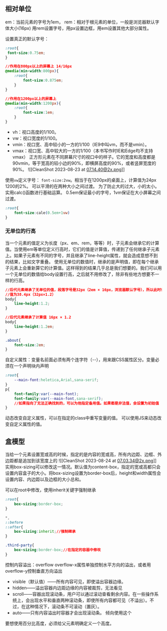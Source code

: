 ## 相对单位

em：当前元素的字号为1em，
rem：相对于根元素的单位，一般是浏览器默认字体大小(16px)
用rem设置字号，用px设置边框，用em设置其他大部分属性。

设置真正的默认字号：
``` css
:root{
 font-size:0.75em; 
}

//作用在800px以上的屏幕上 14/16px
@media(min-width:800px){
	:root{
		font-size:0.875em;
	}
}

//作用在1200px以上的屏幕上
@media(min-width:1200px){
	:root{
		font-size:1em;
	}
}
```


- vh：视口高度的1/100。
- vw：视口宽度的1/100。
- vmin：视口宽、高中较小的一方的1/100（IE9中叫vm，而不是vmin）。
- vmax：视口宽、高中较大的一方的1/100（本书写作时IE和Edge均不支持vmax）
正方形元素在不同屏幕尺寸的视口中的样子。它的宽度和高度都是90vmin，等于宽高的较小边的90%，即横屏高度的90%，或者竖屏宽度的90%。
![[CleanShot 2023-08-23 at 07.14.40@2x.png]]

使用`vw`定义字号：
`font-size:2vw`。相当于在1200px的桌面上，计算值为24px 1200的2%。
可以平滑的在两种大小之间过渡。
为了防止大的过大，小的太小。实用calc()函数进行基础运算。
0.5em保证最小的字号，1vm保证在大小屏幕之间过渡。
``` css
:root{
	font-size:cale(0.5em+1vw)
}
```

### 无单位的行高

当一个元素的值定义为长度（px、em、rem，等等）时，子元素会继承它的计算值。当使用em等单位定义行高时，它们的值是计算值，传递到了任何继承子元素上。如果子元素有不同的字号，并且继承了line-height属性，就会造成意想不到的结果，比如文字重叠。
使用无单位的数值时，继承的是声明值，即在每个继承子元素上会重新算它的计算值。这样得到的结果几乎总是我们想要的。我们可以用一个无单位的数值给body设置行高，之后就不用修改了，除非有些地方想要不一样的行高。
``` css
//后代元素继承了无单位的值，段落字号是32px（2em × 16px，浏览器默认字号），所以此时行高的计算
//值为38.4px（32px×1.2）
body{
	line-height:1.2;
}

//后代元素继承了计算值 16px × 1.2
body{
	line-height:1.2em;
}

.about{
	font-size:2em;
}
```

自定义属性：变量名前面必须有两个连字符（--），用来跟CSS属性区分。变量必须在一个声明块内声明
```css
:root{
	--main-font:heletica,Arial,sana-serif;
}
p{
	font-family:var(--main-font);
	font-family:var(--main-font,sana-serif);
	//如果指向了无法正确找到的，可以为他指定备用值。如果都是非法值，会设置为初始值
}
```
动态改变自定义属性，可以在指定的class中重写变量的值。
可以使用JS来动态改变自定义属性的值。


## 盒模型

当给一个元素设置宽或高的时候，指定的是内容的宽或高，所有内边距、边框、外边距都是追加到该宽度上的
![[CleanShot 2023-08-24 at 07.03.34@2x.png]]
实用box-sizing可以修改这一情况。默认值为content-box，指定的宽或高都只会设置内容盒子的大小。将box-sizing设置为border-box后，height和width属性会设置内容、内边距以及边框的大小总和。

可以在root中修改，使用inherit关键字强制继承
```css
:root{
	box-sizing:border-box;
}

*,
::before
::after{
	box-sizing:inherit;//强制继承
}

.third-party{
	box-sizing:border-box;//在指定的容器中修改
}
```

控制内容溢出：overflow
overflow-x属性单独控制水平方向的溢出，或者用overflow-y控制垂直方向溢出
- visible（默认值）——所有内容可见，即使溢出容器边缘。
- hidden——溢出容器内边距边缘的内容被裁剪，无法看见
- scroll——容器出现滚动条，用户可以通过滚动查看剩余内容。在一些操作系统上，会出现水平和垂直两种滚动条，即使所有内容都可见（不溢出）。不过，在这种情况下，滚动条不可滚动（置灰）。
- auto——只有内容溢出时容器才会出现滚动条。 倾向使用这个

要想使用百分比高度，必须给父元素明确定义一个高度。